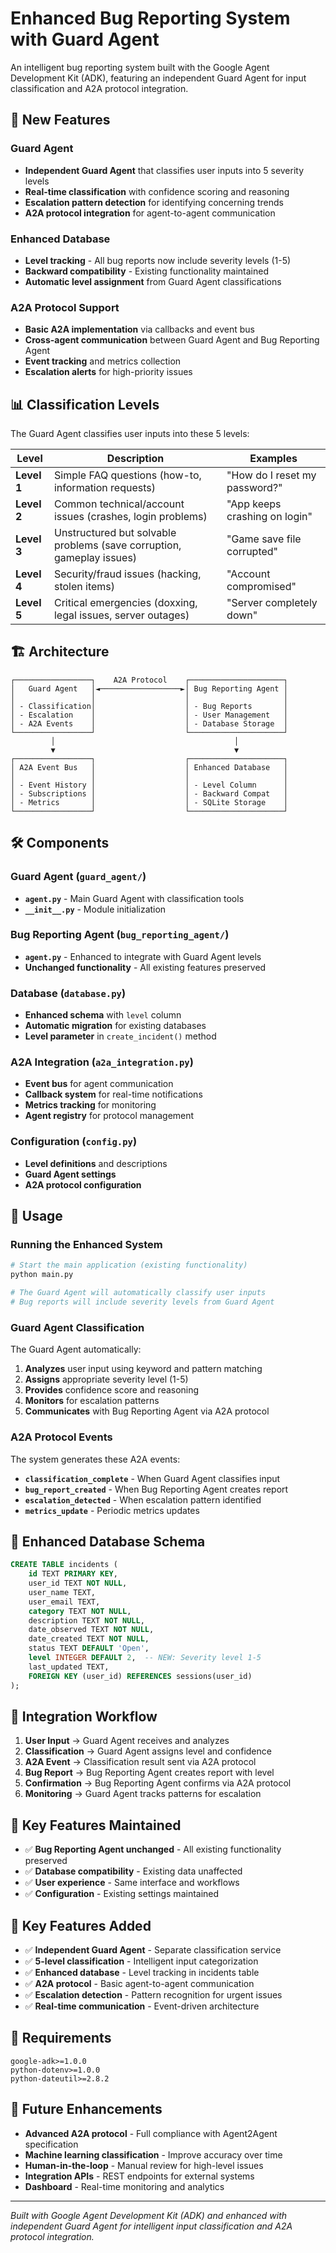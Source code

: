 # Enhanced Bug Reporting System with Guard Agent

An intelligent bug reporting system built with the Google Agent Development Kit (ADK), featuring an independent Guard Agent for input classification and A2A protocol integration.

## 🚀 New Features

### Guard Agent
- **Independent Guard Agent** that classifies user inputs into 5 severity levels
- **Real-time classification** with confidence scoring and reasoning
- **Escalation pattern detection** for identifying concerning trends
- **A2A protocol integration** for agent-to-agent communication

### Enhanced Database
- **Level tracking** - All bug reports now include severity levels (1-5)
- **Backward compatibility** - Existing functionality maintained
- **Automatic level assignment** from Guard Agent classifications

### A2A Protocol Support
- **Basic A2A implementation** via callbacks and event bus
- **Cross-agent communication** between Guard Agent and Bug Reporting Agent
- **Event tracking** and metrics collection
- **Escalation alerts** for high-priority issues

## 📊 Classification Levels

The Guard Agent classifies user inputs into these 5 levels:

| Level | Description | Examples |
|-------|-------------|----------|
| **Level 1** | Simple FAQ questions (how-to, information requests) | "How do I reset my password?" |
| **Level 2** | Common technical/account issues (crashes, login problems) | "App keeps crashing on login" |
| **Level 3** | Unstructured but solvable problems (save corruption, gameplay issues) | "Game save file corrupted" |
| **Level 4** | Security/fraud issues (hacking, stolen items) | "Account compromised" |
| **Level 5** | Critical emergencies (doxxing, legal issues, server outages) | "Server completely down" |

## 🏗️ Architecture

```
┌─────────────────┐    A2A Protocol    ┌─────────────────────┐
│   Guard Agent   │◄──────────────────►│ Bug Reporting Agent │
│                 │                    │                     │
│ - Classification│                    │ - Bug Reports       │
│ - Escalation    │                    │ - User Management   │
│ - A2A Events    │                    │ - Database Storage  │
└─────────────────┘                    └─────────────────────┘
         │                                        │
         ▼                                        ▼
┌─────────────────┐                    ┌─────────────────────┐
│ A2A Event Bus   │                    │ Enhanced Database   │
│                 │                    │                     │
│ - Event History │                    │ - Level Column      │
│ - Subscriptions │                    │ - Backward Compat   │
│ - Metrics       │                    │ - SQLite Storage    │
└─────────────────┘                    └─────────────────────┘
```

## 🛠️ Components

### Guard Agent (`guard_agent/`)
- **`agent.py`** - Main Guard Agent with classification tools
- **`__init__.py`** - Module initialization

### Bug Reporting Agent (`bug_reporting_agent/`)
- **`agent.py`** - Enhanced to integrate with Guard Agent levels
- **Unchanged functionality** - All existing features preserved

### Database (`database.py`)
- **Enhanced schema** with `level` column
- **Automatic migration** for existing databases
- **Level parameter** in `create_incident()` method

### A2A Integration (`a2a_integration.py`)
- **Event bus** for agent communication
- **Callback system** for real-time notifications
- **Metrics tracking** for monitoring
- **Agent registry** for protocol management

### Configuration (`config.py`)
- **Level definitions** and descriptions
- **Guard Agent settings**
- **A2A protocol configuration**

## 🔧 Usage

### Running the Enhanced System

```bash
# Start the main application (existing functionality)
python main.py

# The Guard Agent will automatically classify user inputs
# Bug reports will include severity levels from Guard Agent
```

### Guard Agent Classification

The Guard Agent automatically:
1. **Analyzes** user input using keyword and pattern matching
2. **Assigns** appropriate severity level (1-5)
3. **Provides** confidence score and reasoning
4. **Monitors** for escalation patterns
5. **Communicates** with Bug Reporting Agent via A2A protocol

### A2A Protocol Events

The system generates these A2A events:
- **`classification_complete`** - When Guard Agent classifies input
- **`bug_report_created`** - When Bug Reporting Agent creates report
- **`escalation_detected`** - When escalation pattern identified
- **`metrics_update`** - Periodic metrics updates

## 📁 Enhanced Database Schema

```sql
CREATE TABLE incidents (
    id TEXT PRIMARY KEY,
    user_id TEXT NOT NULL,
    user_name TEXT,
    user_email TEXT,
    category TEXT NOT NULL,
    description TEXT NOT NULL,
    date_observed TEXT NOT NULL,
    date_created TEXT NOT NULL,
    status TEXT DEFAULT 'Open',
    level INTEGER DEFAULT 2,  -- NEW: Severity level 1-5
    last_updated TEXT,
    FOREIGN KEY (user_id) REFERENCES sessions(user_id)
);
```

## 🔄 Integration Workflow

1. **User Input** → Guard Agent receives and analyzes
2. **Classification** → Guard Agent assigns level and confidence
3. **A2A Event** → Classification result sent via A2A protocol
4. **Bug Report** → Bug Reporting Agent creates report with level
5. **Confirmation** → Bug Reporting Agent confirms via A2A protocol
6. **Monitoring** → Guard Agent tracks patterns for escalation

## 🎯 Key Features Maintained

- ✅ **Bug Reporting Agent unchanged** - All existing functionality preserved
- ✅ **Database compatibility** - Existing data unaffected
- ✅ **User experience** - Same interface and workflows
- ✅ **Configuration** - Existing settings maintained

## 🎯 Key Features Added

- ✅ **Independent Guard Agent** - Separate classification service
- ✅ **5-level classification** - Intelligent input categorization
- ✅ **Enhanced database** - Level tracking in incidents table
- ✅ **A2A protocol** - Basic agent-to-agent communication
- ✅ **Escalation detection** - Pattern recognition for urgent issues
- ✅ **Real-time communication** - Event-driven architecture

## 📝 Requirements

```
google-adk>=1.0.0
python-dotenv>=1.0.0
python-dateutil>=2.8.2
```

## 🚀 Future Enhancements

- **Advanced A2A protocol** - Full compliance with Agent2Agent specification
- **Machine learning classification** - Improve accuracy over time
- **Human-in-the-loop** - Manual review for high-level issues
- **Integration APIs** - REST endpoints for external systems
- **Dashboard** - Real-time monitoring and analytics

---

*Built with Google Agent Development Kit (ADK) and enhanced with independent Guard Agent for intelligent input classification and A2A protocol integration.* 